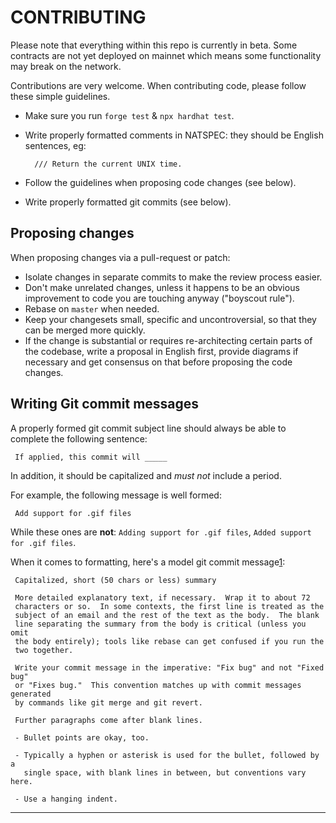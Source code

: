 # CONTRIBUTING

Please note that everything within this repo is currently in beta. Some contracts are not yet deployed on mainnet which means some functionality may break on the network.

Contributions are very welcome. When contributing code, please follow these
simple guidelines.

- Make sure you run `forge test` & `npx hardhat test`.
- Write properly formatted comments in NATSPEC: they should be English sentences, eg:

        /// Return the current UNIX time.

- Follow the guidelines when proposing code changes (see below).
- Write properly formatted git commits (see below).

## Proposing changes

When proposing changes via a pull-request or patch:

- Isolate changes in separate commits to make the review process easier.
- Don't make unrelated changes, unless it happens to be an obvious improvement to
  code you are touching anyway ("boyscout rule").
- Rebase on `master` when needed.
- Keep your changesets small, specific and uncontroversial, so that they can be
  merged more quickly.
- If the change is substantial or requires re-architecting certain parts of the
  codebase, write a proposal in English first, provide diagrams if necessary and get consensus on that before
  proposing the code changes.

## Writing Git commit messages

A properly formed git commit subject line should always be able to complete the
following sentence:

     If applied, this commit will _____

In addition, it should be capitalized and _must not_ include a period.

For example, the following message is well formed:

     Add support for .gif files

While these ones are **not**: `Adding support for .gif files`,
`Added support for .gif files`.

When it comes to formatting, here's a model git commit message[1]:

     Capitalized, short (50 chars or less) summary

     More detailed explanatory text, if necessary.  Wrap it to about 72
     characters or so.  In some contexts, the first line is treated as the
     subject of an email and the rest of the text as the body.  The blank
     line separating the summary from the body is critical (unless you omit
     the body entirely); tools like rebase can get confused if you run the
     two together.

     Write your commit message in the imperative: "Fix bug" and not "Fixed bug"
     or "Fixes bug."  This convention matches up with commit messages generated
     by commands like git merge and git revert.

     Further paragraphs come after blank lines.

     - Bullet points are okay, too.

     - Typically a hyphen or asterisk is used for the bullet, followed by a
       single space, with blank lines in between, but conventions vary here.

     - Use a hanging indent.

---

[1]: http://tbaggery.com/2008/04/19/a-note-about-git-commit-messages.html
